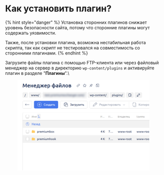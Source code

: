 # Как установить плагин?

{% hint style="danger" %}
Установка сторонних плагинов снижает уровень безопасности сайта, потому что сторонние плагины могут содержать уязвимости.

Также, после установки плагина, возможна нестабильная работа скрипта, так как скрипт не тестировался на совместимость со сторонними плагинами.
{% endhint %}

Загрузите файлы плагина с помощью FTP-клиента или через файловый менеджер на сервер в директорию `wp-content/plugins` и активируйте плагин в разделе "**Плагины**".\


<figure><img src="../../../.gitbook/assets/изображение (107).png" alt=""><figcaption></figcaption></figure>
